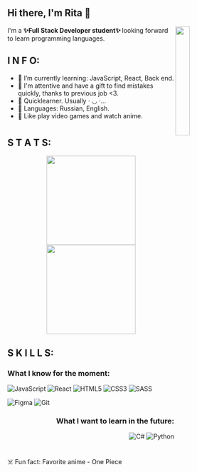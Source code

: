 ## Hi there, I'm Rita 👋



<img width=25% align='right' src="https://media.giphy.com/media/smGCEo5zsAXtK4bqAT/giphy.gif?cid=ecf05e47f1cwdu5mt7vup99elpuxy35j954ex1yvgd5qs9gi&rid=giphy.gif&ct=s"/>

I'm a <b> ✨Full Stack Developer student✨ </b> looking forward to learn programming languages.

## I N F O:
- :sunflower: I’m currently learning: JavaScript, React, Back end.
- :sunflower: I'm attentive and have a gift to find mistakes quickly, thanks to previous job <3.
- :sunflower: Quicklearner. Usually ·︎ ◡︎ ·︎...
- :sunflower: Languages: Russian, English.
- :sunflower: Like play video games and watch anime.


#
## S T A T S:
<div align='center'>
  <img height=200 src="https://github-readme-stats.vercel.app/api/top-langs/?username=orikiri&theme=blue-green"/>
  <img height=200 src="https://github-readme-streak-stats.herokuapp.com/?user=orikiri&theme=blue-green"/>
</div>  

## S K I L L S: 
<div align='left'>
  <h3> What I know for the moment: </h3>

![JavaScript](https://img.shields.io/badge/javascript-%23323330.svg?style=for-the-badge&logo=javascript&logoColor=%23F7DF1E)
![React](https://img.shields.io/badge/react-%2320232a.svg?style=for-the-badge&logo=react&logoColor=%2361DAFB)
![HTML5](https://img.shields.io/badge/html5-%23E34F26.svg?style=for-the-badge&logo=html5&logoColor=white)
![CSS3](https://img.shields.io/badge/css3-%231572B6.svg?style=for-the-badge&logo=css3&logoColor=white)
![SASS](https://img.shields.io/badge/SASS-hotpink.svg?style=for-the-badge&logo=SASS&logoColor=white)

![Figma](https://img.shields.io/badge/figma-%23F24E1E.svg?style=for-the-badge&logo=figma&logoColor=white)
![Git](https://img.shields.io/badge/git-%23F05033.svg?style=for-the-badge&logo=git&logoColor=white)
  </div>
  
  <div align='right'>
  <h3> What I want to learn in the future: </h3>
  
![C#](https://img.shields.io/badge/c%23-%23239120.svg?style=for-the-badge&logo=c-sharp&logoColor=white)
![Python](https://img.shields.io/badge/python-3670A0?style=for-the-badge&logo=python&logoColor=ffdd54)

  </div>

#
:skull_and_crossbones: Fun fact: Favorite anime - One Piece


<!--
**orikiri/orikiri** is a ✨ _special_ ✨ repository because its `README.md` (this file) appears on your GitHub profile.

Here are some ideas to get you started:

- 🔭 I’m currently working on ...
- 🌱 I’m currently learning ...
- 👯 I’m looking to collaborate on ...
- 🤔 I’m looking for help with ...
- 💬 Ask me about ...
- 📫 How to reach me: ...
- 😄 Pronouns: ...
- ⚡ Fun fact: ...
-->
